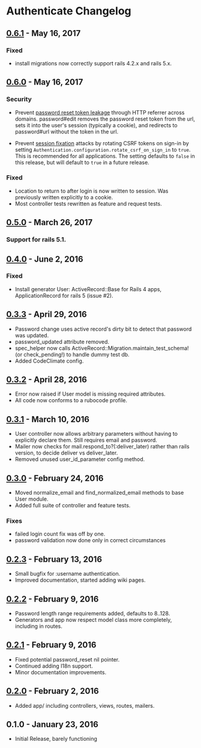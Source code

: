 # Authenticate Changelog

## [0.6.1] - May 16, 2017

### Fixed
- install migrations now correctly support rails 4.2.x and rails 5.x.

[0.6.1]: https://github.com/tomichj/authenticate/compare/v0.6.0...v0.6.1



## [0.6.0] - May 16, 2017

### Security
- Prevent [password reset token leakage] through HTTP referrer across domains. password#edit removes the password 
  reset token from the url, sets it into the user's session (typically a cookie), and redirects to password#url 
  without the token in the url.

- Prevent [session fixation] attacks by rotating CSRF tokens on sign-in by setting
  `Authentication.configuration.rotate_csrf_on_sign_in` to `true`. This is recommended for
  all applications. The setting defaults to `false` in this release, but will default to `true`
  in a future release.

### Fixed
- Location to return to after login is now written to session. Was previously written explicitly to a cookie.
- Most controller tests rewritten as feature and request tests.

[password reset token leakage]: https://security.stackexchange.com/questions/69074/how-to-implement-password-reset-functionality-without-becoming-susceptible-to-cr
[session fixation]: http://guides.rubyonrails.org/security.html#session-fixation
[0.6.0]: https://github.com/tomichj/authenticate/compare/v0.5.0...v0.6.0



## [0.5.0] - March 26, 2017

### Support for rails 5.1.

[0.5.0]: https://github.com/tomichj/authenticate/compare/v0.4.0...v0.5.0



## [0.4.0] - June 2, 2016

### Fixed
- Install generator User:  ActiveRecord::Base for Rails 4 apps, ApplicationRecord for rails 5 (issue #2).

[0.4.0]: https://github.com/tomichj/authenticate/compare/v0.3.3...v0.4.0



## [0.3.3] - April 29, 2016

- Password change uses active record's dirty bit to detect that password was updated. 
- password_updated attribute removed.
- spec_helper now calls ActiveRecord::Migration.maintain_test_schema! (or check_pending!) to handle dummy test db.
- Added CodeClimate config.

[0.3.3]: https://github.com/tomichj/authenticate/compare/v0.3.2...v0.3.3



## [0.3.2] - April 28, 2016

- Error now raised if User model is missing required attributes.
- All code now conforms to a rubocode profile.

[0.3.2]: https://github.com/tomichj/authenticate/compare/v0.3.1...v0.3.2



## [0.3.1] - March 10, 2016

- User controller now allows arbitrary parameters without having to explicitly declare
  them. Still requires email and password.
- Mailer now checks for mail.respond_to?(:deliver_later) rather than rails version, to decide deliver vs deliver_later.
- Removed unused user_id_parameter config method.

[0.3.1]: https://github.com/tomichj/authenticate/compare/v0.3.0...v0.3.1



## [0.3.0] - February 24, 2016

- Moved normalize_email and find_normalized_email methods to base User module.
- Added full suite of controller and feature tests.

### Fixes
- failed login count fix was off by one.
- password validation now done only in correct circumstances

[0.3.0]: https://github.com/tomichj/authenticate/compare/v0.2.2...v0.3.0



## [0.2.3] - February 13, 2016

- Small bugfix for :username authentication.
- Improved documentation, started adding wiki pages.

[0.2.3]: https://github.com/tomichj/authenticate/compare/v0.2.2...v0.2.3



## [0.2.2] - February 9, 2016

- Password length range requirements added, defaults to 8..128.
- Generators and app now respect model class more completely, including in routes.

[0.2.2]: https://github.com/tomichj/authenticate/compare/v0.2.1...v0.2.2



## [0.2.1] - February 9, 2016

- Fixed potential password_reset nil pointer.
- Continued adding I18n support.
- Minor documentation improvements.

[0.2.1]: https://github.com/tomichj/authenticate/compare/v0.2.0...v0.2.1



## [0.2.0] - February 2, 2016

- Added app/ including controllers, views, routes, mailers.

[0.2.0]: https://github.com/tomichj/authenticate/compare/v0.1.0...v0.2.0



## 0.1.0 - January 23, 2016

- Initial Release, barely functioning

